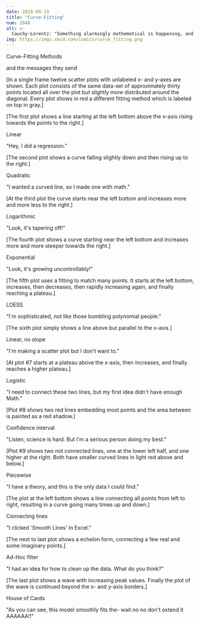 ```yaml
---
date: 2018-09-19
title: "Curve-Fitting"
num: 2048
alt: >-
  Cauchy-Lorentz: "Something alarmingly mathematical is happening, and you should probably pause to Google my name and check what field I originally worked in."
img: https://imgs.xkcd.com/comics/curve_fitting.png
---
```

Curve-Fitting Methods

and the messages they send

[In a single frame twelve scatter plots with unlabeled x- and y-axes are shown. Each plot consists of the same data-set of approximately thirty points located all over the plot but slightly more distributed around the diagonal. Every plot shows in red a different fitting method which is labeled on top in gray.]

[The first plot shows a line starting at the left bottom above the x-axis rising towards the points to the right.]

Linear

"Hey, I did a regression."

[The second plot shows a curve falling slightly down and then rising up to the right.]

Quadratic

"I wanted a curved line, so I made one with math."

[At the third plot the curve starts near the left bottom and increases more and more less to the right.]

Logarithmic

"Look, it's tapering off!"

[The fourth plot shows a curve starting near the left bottom and increases more and more steeper towards the right.]

Exponential

"Look, it's growing uncontrollably!"

[The fifth plot uses a fitting to match many points. It starts at the left bottom, increases, then decreases, then rapidly increasing again, and finally reaching a plateau.]

LOESS

"I'm sophisticated, not like those bumbling polynomial people."

[The sixth plot simply shows a line above but parallel to the x-axis.]

Linear, no slope

"I'm making a scatter plot but I don't want to."

[At plot #7 starts at a plateau above the x-axis, then increases, and finally reaches a higher plateau.]

Logistic

"I need to connect these two lines, but my first idea didn't have enough Math."

[Plot #8 shows two red lines embedding most points and the area between is painted as a red shadow.]

Confidence interval

"Listen, science is hard. But I'm a serious person doing my best."

[Plot #9 shows two not connected lines, one at the lower left half, and one higher at the right. Both have smaller curved lines in light red above and below.]

Piecewise

"I have a theory, and this is the only data I could find."

[The plot at the left bottom shows a line connecting all points from left to right, resulting in a curve going many times up and down.]

Connecting lines

"I clicked 'Smooth Lines' in Excel."

[The next to last plot shows a echelon form, connecting a few real and some imaginary points.]

Ad-Hoc filter

"I had an idea for how to clean up the data. What do you think?"

[The last plot shows a wave with increasing peak values. Finally the plot of the wave is continued beyond the x- and y-axis borders.]

House of Cards

"As you can see, this model smoothly fits the- wait no no don't extend it AAAAAA!!"